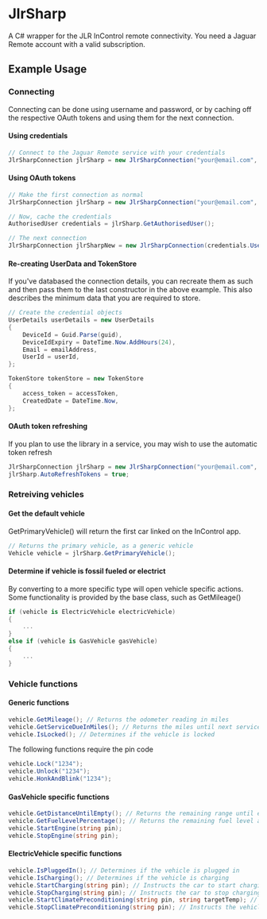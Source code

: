 # JlrSharp
A C# wrapper for the JLR InControl remote connectivity. You need a Jaguar Remote account with a valid subscription.

## Example Usage

### Connecting
Connecting can be done using username and password, or by caching off the respective OAuth tokens and using them for the next connection.

#### Using credentials
```csharp
// Connect to the Jaguar Remote service with your credentials
JlrSharpConnection jlrSharp = new JlrSharpConnection("your@email.com", "your_password");
```
#### Using OAuth tokens
```csharp
// Make the first connection as normal
JlrSharpConnection jlrSharp = new JlrSharpConnection("your@email.com", "your_password");

// Now, cache the credentials
AuthorisedUser credentials = jlrSharp.GetAuthorisedUser();

// The next connection
JlrSharpConnection jlrSharpNew = new JlrSharpConnection(credentials.UserInfo, credentials.TokenData);
```

#### Re-creating UserData and TokenStore
If you've databased the connection details, you can recreate them as such and then pass them to the last constructor in the above example.
This also describes the minimum data that you are required to store.
```csharp
// Create the credential objects
UserDetails userDetails = new UserDetails
{
	DeviceId = Guid.Parse(guid),
	DeviceIdExpiry = DateTime.Now.AddHours(24),
	Email = emailAddress,
	UserId = userId,
};

TokenStore tokenStore = new TokenStore
{
	access_token = accessToken,
	CreatedDate = DateTime.Now,
};
```

#### OAuth token refreshing
If you plan to use the library in a service, you may wish to use the automatic token refresh
```csharp
JlrSharpConnection jlrSharp = new JlrSharpConnection("your@email.com", "your_password");
jlrSharp.AutoRefreshTokens = true;
```

### Retreiving vehicles

#### Get the default vehicle
GetPrimaryVehicle() will return the first car linked on the InControl app.
```csharp
// Returns the primary vehicle, as a generic vehicle
Vehicle vehicle = jlrSharp.GetPrimaryVehicle();
```

#### Determine if vehicle is fossil fueled or electrict
By converting to a more specific type will open vehicle specific actions. Some functionality is provided by the base class, such as GetMileage()
```csharp
if (vehicle is ElectricVehicle electricVehicle)
{
	...
}
else if (vehicle is GasVehicle gasVehicle)
{
	...
}
```

### Vehicle functions

#### Generic functions
```csharp
vehicle.GetMileage(); // Returns the odometer reading in miles
vehicle.GetServiceDueInMiles(); // Returns the miles until next service
vehicle.IsLocked(); // Determines if the vehicle is locked
```
The following functions require the pin code
```csharp
vehicle.Lock("1234");
vehicle.Unlock("1234");
vehicle.HonkAndBlink("1234");
```

#### GasVehicle specific functions
```csharp
vehicle.GetDistanceUntilEmpty(); // Returns the remaining range until empty
vehicle.GetFuelLevelPercentage(); // Returns the remaining fuel level as a percentage
vehicle.StartEngine(string pin);
vehicle.StopEngine(string pin);
```

#### ElectricVehicle specific functions
```csharp
vehicle.IsPluggedIn(); // Determines if the vehicle is plugged in
vehicle.IsCharging(); // Determines if the vehicle is charging
vehicle.StartCharging(string pin); // Instructs the car to start charging
vehicle.StopCharging(string pin); // Instructs the car to stop charging
vehicle.StartClimatePreconditioning(string pin, string targetTemp); // Instructs the vehicle to start pre-conditioning the vehicle
vehicle.StopClimatePreconditioning(string pin); // Instructs the vehicle to start pre-conditioning the vehicle